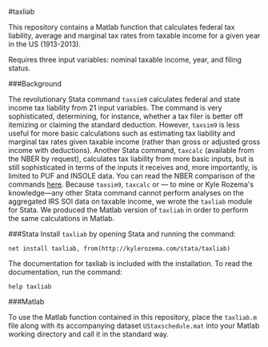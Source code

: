 #taxliab

This repository contains a Matlab function that calculates federal tax liability, average and marginal tax rates from taxable income for a given year in the US (1913-2013).

Requires three input variables: nominal taxable income, year, and filing status.

###Background

The revolutionary Stata command `taxsim9` calculates federal and state income tax liability from 21 input variables. The command is very sophisticated, determining, for instance, whether a tax filer is better off itemizing or claiming the standard deduction. However, `taxsim9` is less useful for more basic calculations such as estimating tax liability and marginal tax rates given taxable income (rather than gross or adjusted gross income with deductions). Another Stata command, `taxcalc` (available from the NBER by request), calculates tax liability from more basic inputs, but is still sophisticated in terms of the inputs it receives and, more importantly, is limited to PUF and INSOLE data. You can read the NBER comparison of the commands [here](http://www.nber.org/taxcalc/). Because `taxsim9`, `taxcalc` or — to mine or Kyle Rozema's knowledge—any other Stata command cannot perform analyses on the aggregated IRS SOI data on taxable income, we wrote the `taxliab` module for Stata. We produced the Matlab version of `taxliab` in order to perform the same calculations in Matlab.

###Stata
Install `taxliab` by opening Stata and running the command:

`net install taxliab, from(http://kylerozema.com/stata/taxliab)`

The documentation for taxliab is included with the installation. To read the documentation, run the command:

`help taxliab`

###Matlab

To use the Matlab function contained in this repository, place the `taxliab.m` file along with its accompanying dataset `UStaxschedule.mat` into your Matlab working directory and call it in the standard way.
